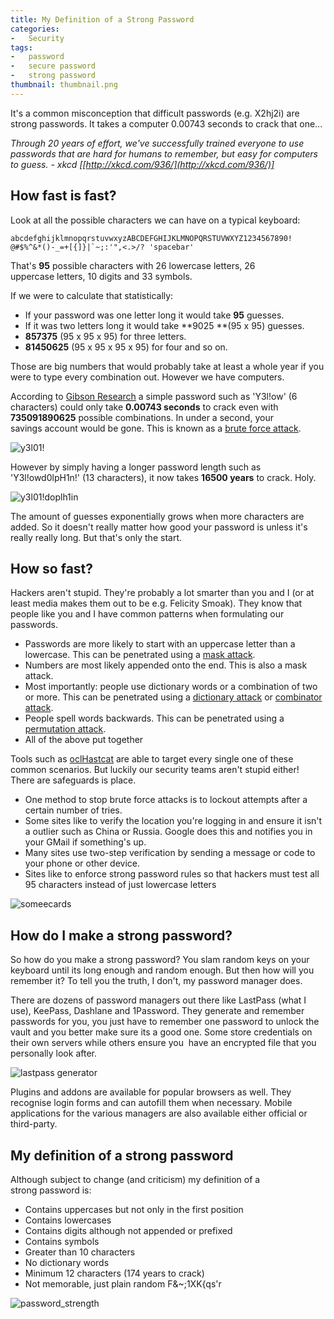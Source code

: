 ```yaml
---
title: My Definition of a Strong Password
categories:
-   Security
tags:
-   password
-   secure password
-   strong password
thumbnail: thumbnail.png
---
```


It's a common misconception that difficult passwords (e.g. X2hj2i) are strong passwords. It takes a computer 0.00743 seconds to crack that one...

_Through 20 years of effort, we've successfully trained everyone to use passwords that are hard for humans to remember, but easy for computers to guess. - xkcd [[http://xkcd.com/936/](http://xkcd.com/936/)]_

<!-- more -->

## How fast is fast?

Look at all the possible characters we can have on a typical keyboard:

```
abcdefghijklmnopqrstuvwxyzABCDEFGHIJKLMNOPQRSTUVWXYZ1234567890! @#$%^&*()-_=+[{]}|`~;:'",<.>/? 'spacebar'
```

That's **95** possible characters with 26 lowercase letters, 26 uppercase letters, 10 digits and 33 symbols.

If we were to calculate that statistically:

*   If your password was one letter long it would take **95** guesses.
*   If it was two letters long it would take **9025 **(95 x 95) guesses.
*   **857375** (95 x 95 x 95) for three letters.
*   **81450625** (95 x 95 x 95 x 95) for four and so on.

Those are big numbers that would probably take at least a whole year if you were to type every combination out. However we have computers.

According to [Gibson Research](https://www.grc.com/haystack.htm) a simple password such as 'Y3l!ow' (6 characters) could only take **0.00743 seconds** to crack even with **735091890625** possible combinations. In under a second, your savings account would be gone. This is known as a [brute force attack](http://hashcat.net/wiki/doku.php?id=mask_attack).

![y3l01!](y3l01.png)

However by simply having a longer password length such as 'Y3l!owd0lpH1n!' (13 characters), it now takes **16500 years** to crack. Holy.

![y3l01!doplh1in](y3l01doplh1in.png)

The amount of guesses exponentially grows when more characters are added. So it doesn't really matter how good your password is unless it's really really long. But that's only the start.

## How so fast?

Hackers aren't stupid. They're probably a lot smarter than you and I (or at least media makes them out to be e.g. Felicity Smoak). They know that people like you and I have common patterns when formulating our passwords.

*   Passwords are more likely to start with an uppercase letter than a lowercase. This can be penetrated using a [mask attack](http://hashcat.net/wiki/doku.php?id=mask_attack).
*   Numbers are most likely appended onto the end. This is also a mask attack.
*   Most importantly: people use dictionary words or a combination of two or more. This can be penetrated using a [dictionary attack](http://hashcat.net/wiki/doku.php?id=dictionary_attack) or [combinator attack](http://hashcat.net/wiki/doku.php?id=combinator_attack).
*   People spell words backwards. This can be penetrated using a [permutation attack](http://hashcat.net/wiki/doku.php?id=permutation_attack).
*   All of the above put together

Tools such as [oclHastcat](http://hashcat.net/oclhashcat/) are able to target every single one of these common scenarios. But luckily our security teams aren't stupid either! There are safeguards is place.

*   One method to stop brute force attacks is to lockout attempts after a certain number of tries.
*   Some sites like to verify the location you're logging in and ensure it isn't a outlier such as China or Russia. Google does this and notifies you in your GMail if something's up.
*   Many sites use two-step verification by sending a message or code to your phone or other device.
*   Sites like to enforce strong password rules so that hackers must test all 95 characters instead of just lowercase letters

![someecards](mjaxmy1myzezn2u0nzhlzwzmndu3.png)

## How do I make a strong password?
So how do you make a strong password? You slam random keys on your keyboard until its long enough and random enough. But then how will you remember it? To tell you the truth, I don't, my password manager does.

There are dozens of password managers out there like LastPass (what I use), KeePass, Dashlane and 1Password. They generate and remember passwords for you, you just have to remember one password to unlock the vault and you better make sure its a good one. Some store credentials on their own servers while others ensure you  have an encrypted file that you personally look after.

![lastpass generator](lastpass-generator.png)

Plugins and addons are available for popular browsers as well. They recognise login forms and can autofill them when necessary. Mobile applications for the various managers are also available either official or third-party.

## My definition of a strong password

Although subject to change (and criticism) my definition of a strong password is:

*   Contains uppercases but not only in the first position
*   Contains lowercases
*   Contains digits although not appended or prefixed
*   Contains symbols
*   Greater than 10 characters
*   No dictionary words
*   Minimum 12 characters (174 years to crack)
*   Not memorable, just plain random F&~;1XK{qs'r

![password_strength](password_strength.png)
